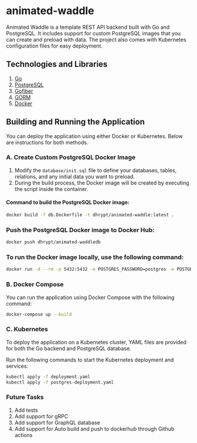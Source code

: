 # animated-waddle

Animated Waddle is a template REST API backend built with Go and PostgreSQL. It includes support for custom PostgreSQL images that you can create and preload with data. The project also comes with Kubernetes configuration files for easy deployment.

## Technologies and Libraries

1. [Go](https://go.dev/)
2. [PostgreSQL](https://www.postgresql.org/)
3. [Gofiber](https://gofiber.io/)
4. [GORM](https://gorm.io/)
5. [Docker](https://www.docker.com/)

## Building and Running the Application

You can deploy the application using either Docker or Kubernetes. Below are instructions for both methods.

### A. Create Custom PostgreSQL Docker Image

1. Modify the `database/init.sql` file to define your databases, tables, relations, and any initial data you want to preload.
2. During the build process, the Docker image will be created by executing the script inside the container.

#### Command to build the PostgreSQL Docker image:

```bash
docker build -f db.Dockerfile -t dhrypt/animated-waddle:latest .
```

### Push the PostgreSQL Docker image to Docker Hub:

```bash
docker push dhrypt/animated-waddledb
```

### To run the Docker image locally, use the following command:

```bash
docker run -d --rm -p 5432:5432 -e POSTGRES_PASSWORD=postgres -e POSTGRES_USER=postgres --name animated-waddledb dhrypt/animated-waddledb:latest
```

### B. Docker Compose

You can run the application using Docker Compose with the following command:

```bash
docker-compose up --build
```

### C. Kubernetes

To deploy the application on a Kubernetes cluster, YAML files are provided for both the Go backend and PostgreSQL database.

Run the following commands to start the Kubernetes deployment and services:

```bash
kubectl apply -f deployment.yaml
kubectl apply -f postgres-deployment.yaml
```

### Future Tasks

1. Add tests
2. Add support for gRPC
3. Add support for GraphQL database
4. Add support for Auto build and push to dockerhub through Github actions
